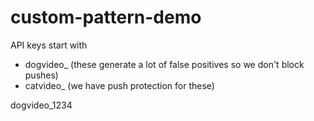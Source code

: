 # custom-pattern-demo

API keys start with 
- dogvideo_ (these generate a lot of false positives so we don't block pushes)
- catvideo_ (we have push protection for these)
  
dogvideo_1234
